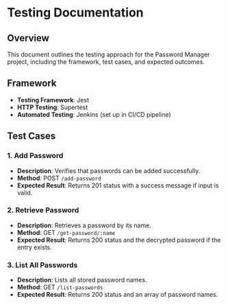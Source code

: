 # Testing Documentation

## Overview

This document outlines the testing approach for the Password Manager project, including the framework, test cases, and expected outcomes.

## Framework

- **Testing Framework**: Jest
- **HTTP Testing**: Supertest
- **Automated Testing**: Jenkins (set up in CI/CD pipeline)

## Test Cases

### 1. Add Password
- **Description**: Verifies that passwords can be added successfully.
- **Method**: POST `/add-password`
- **Expected Result**: Returns 201 status with a success message if input is valid.

### 2. Retrieve Password
- **Description**: Retrieves a password by its name.
- **Method**: GET `/get-password/:name`
- **Expected Result**: Returns 200 status and the decrypted password if the entry exists.

### 3. List All Passwords
- **Description**: Lists all stored password names.
- **Method**: GET `/list-passwords`
- **Expected Result**: Returns 200 status and an array of password names.
